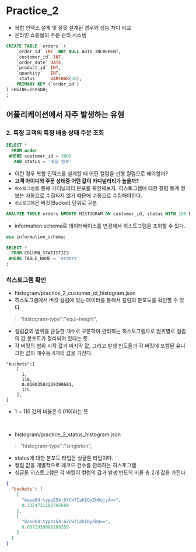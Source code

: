 # Practice_2
- 복합 인덱스 설계 및 잘못 설계된 경우와 성능 차이 비교
- 온라인 쇼핑몰의 주문 관리 시스템

```sql
CREATE TABLE `orders` (
    `order_id` INT  NOT NULL AUTO_INCREMENT,
    `customer_id` INT,
    `order_date` DATE,
    `product_id` INT,
    `quantity`   INT,
    `status`     VARCHAR(50),
    PRIMARY KEY (`order_id`)
) ENGINE=InnoDB;
;
```

## 어플리케이션에서 자주 발생하는 유형
### 2. 특정 고객의 특정 배송 상태 주문 조회
```sql
SELECT *
  FROM order
 WHERE customer_id = 3905
   AND status = '배송 완료' 
```
- 이런 경우 복합 인덱스를 설계할 때 어떤 컬럼을 선행 컬럼으로 해야할까?
- **고객 아이디와 주문 상태중 어떤 값이 카디널리티가 높을까?**
- `히스토그램`을 통해 카디널리티 분포를 확인해보자. 히스토그램에 대한 칼럼 통계 정보는 자동으로 수집되지 않기 때문에 수동으로 수집해야한다.
- `히스토그램`은 버킷(Bucket) 단위로 구분

```sql
ANALYZE TABLE orders UPDATE HISTOGRAM ON customer_id, status WITH 100 BUCKETS;
```

- information schema로 데이터베이스를 변경해서 히스토그램을 조회할 수 있다.

```sql
use information_schema;
    
SELECT *
  FROM COLUMN_STATISTICS
 WHERE TABLE_NAME = 'orders'
;
```

### 히스토그램 확인
- histogram/practice_2_customer_id_histogram.json
- 히스토그램에서 버킷 컬럼에 있는 데이터를 통해서 칼럼의 분포도를 확인할 수 있다.

> "histogram-type":"equi-height",

- 컬럼값의 범위를 균등한 개수로 구분하여 관리하는 히스토그램으로 범위별로 컬럼의 값 분포도가 정리되어 있다는 뜻.
- 각 버킷의 범위 시작 값과 마지막 값, 그리고 발생 빈도율과 각 버킷에 포함된 유니크한 값의 개수등 4개의 값을 가진다.

```
"buckets":[
    [
      1,
      110,
      0.01003584229390681,
      115
    ],
]
```
- 1 ~ 110 값의 비율은 0.01이라는 뜻 

<br>

- histogram/practice_2_status_histogram.json

> "histogram-type":"singleton",

- status에 대한 분포도 타입은 싱글톤 타입이다.
- 컬럼 값을 개별적으로 레코드 건수를 관리하는 히스토그램
- 싱글톤 히스토그램은 각 버킷이 컬럼의 값과 발생 빈도의 비율 총 2개 값을 가진다.

```json
{
  "buckets": [
    [
      "base64:type254:67Cw7IahIOyZhOujjA==",
      0.3324731182795699
    ],
    [
      "base64:type254:67Cw7IahIOykkQ==",
      0.6672939068100359
    ]
  ]
}
```